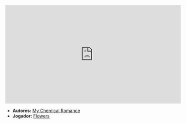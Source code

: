 <iframe width="560" height="315" src="https://www.youtube.com/embed/pyi0ZfuIIvo?si=bgz7K-fbpGtMIOoW" title="YouTube video player" frameborder="0" allow="accelerometer; autoplay; clipboard-write; encrypted-media; gyroscope; picture-in-picture; web-share" referrerpolicy="strict-origin-when-cross-origin" allowfullscreen></iframe>

- **Autores:** [My Chemical Romance](../Autores/My%20Chemical%20Romance.md)
- **Jogador:** [Flowers](content/Jogadores/Flowers.md)